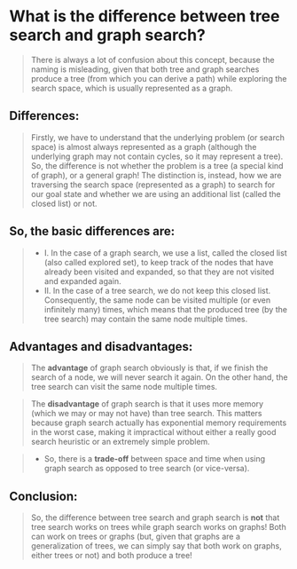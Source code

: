 # What is the difference between tree search and graph search?
>There is always a lot of confusion about this concept, because the naming is misleading, given that both tree and graph searches produce a tree (from which you can derive a path) while exploring the search space, which is usually represented as a graph.

## Differences:
> Firstly, we have to understand that the underlying problem (or search space) is almost always represented as a graph (although the underlying graph may not contain cycles, so it may represent a tree). So, the difference is not whether the problem is a tree (a special kind of graph), or a general graph!
> The distinction is, instead, how we are traversing the search space (represented as a graph) to search for our goal state and whether we are using an additional list (called the closed list) or not.

## So, the basic **differences** are:
> *  I. In the case of a graph search, we use a list, called the closed list (also called explored set), to keep track of the nodes that have already been visited and expanded, so that they are not visited and expanded again.
> * II. In the case of a tree search, we do not keep this closed list. Consequently, the same node can be visited multiple (or even infinitely many) times, which means that the produced tree (by the tree search) may contain the same node multiple times.

## Advantages and disadvantages:
> The **advantage** of graph search obviously is that, if we finish the search of a node, we will never search it again. On the other hand, the tree search can visit the same node multiple times.

> The **disadvantage** of graph search is that it uses more memory (which we may or may not have) than tree search. This matters because graph search actually has exponential memory requirements in the worst case, making it impractical without either a really good search heuristic or an extremely simple problem.

> * So, there is a **trade-off** between space and time when using graph search as opposed to tree search (or vice-versa).

## Conclusion:
> So, the difference between tree search and graph search is **not** that tree search works on trees while graph search works on graphs! Both can work on trees or graphs (but, given that graphs are a generalization of trees, we can simply say that both work on graphs, either trees or not) and both produce a tree!
